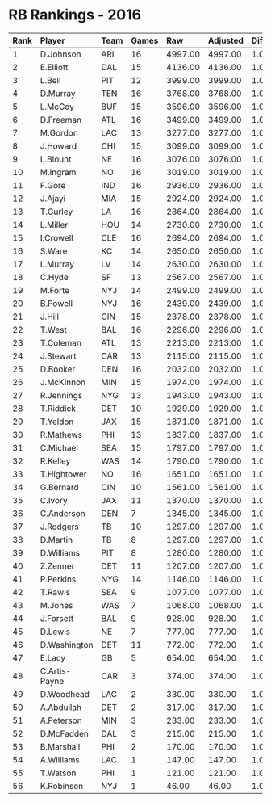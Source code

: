 # RB Rankings - 2016

| Rank | Player        | Team | Games | Raw     | Adjusted | Difficulty | Avg/Game | Typical | Consistency | Trend    |
| :----| :-------------| :----| :-----| :-------| :--------| :----------| :--------| :-------| :-----------| :--------|
| 1    | D.Johnson     | ARI  | 16    | 4997.00 | 4997.00  | 1.000      | 312.31   | 326.50  | 8/1/7       | +65.9%   |
| 2    | E.Elliott     | DAL  | 15    | 4136.00 | 4136.00  | 1.000      | 275.73   | 270.50  | 5/4/6       | +40.0%   |
| 3    | L.Bell        | PIT  | 12    | 3999.00 | 3999.00  | 1.000      | 333.25   | 338.50  | 6/3/3       | +53.9%   |
| 4    | D.Murray      | TEN  | 16    | 3768.00 | 3768.00  | 1.000      | 235.50   | 246.50  | 6/4/6       | +50.4%   |
| 5    | L.McCoy       | BUF  | 15    | 3596.00 | 3596.00  | 1.000      | 239.73   | 250.50  | 7/1/7       | +106.6%  |
| 6    | D.Freeman     | ATL  | 16    | 3499.00 | 3499.00  | 1.000      | 218.69   | 223.50  | 8/1/7       | +102.7%  |
| 7    | M.Gordon      | LAC  | 13    | 3277.00 | 3277.00  | 1.000      | 252.08   | 242.50  | 6/0/7       | INACTIVE |
| 8    | J.Howard      | CHI  | 15    | 3099.00 | 3099.00  | 1.000      | 206.60   | 210.50  | 8/2/5       | +98.8%   |
| 9    | L.Blount      | NE   | 16    | 3076.00 | 3076.00  | 1.000      | 192.25   | 201.50  | 9/3/4       | +65.6%   |
| 10   | M.Ingram      | NO   | 16    | 3019.00 | 3019.00  | 1.000      | 188.69   | 203.50  | 9/0/7       | +156.4%  |
| 11   | F.Gore        | IND  | 16    | 2936.00 | 2936.00  | 1.000      | 183.50   | 191.50  | 8/2/6       | +53.8%   |
| 12   | J.Ajayi       | MIA  | 15    | 2924.00 | 2924.00  | 1.000      | 194.93   | 198.00  | 10/1/4      | +124.9%  |
| 13   | T.Gurley      | LA   | 16    | 2864.00 | 2864.00  | 1.000      | 179.00   | 181.50  | 8/1/7       | +62.3%   |
| 14   | L.Miller      | HOU  | 14    | 2730.00 | 2730.00  | 1.000      | 195.00   | 190.50  | 5/3/6       | +87.1%   |
| 15   | I.Crowell     | CLE  | 16    | 2694.00 | 2694.00  | 1.000      | 168.38   | 186.00  | 9/1/6       | +106.8%  |
| 16   | S.Ware        | KC   | 14    | 2650.00 | 2650.00  | 1.000      | 189.29   | 188.00  | 9/1/4       | +68.5%   |
| 17   | L.Murray      | LV   | 14    | 2630.00 | 2630.00  | 1.000      | 187.86   | 185.00  | 6/2/6       | +108.3%  |
| 18   | C.Hyde        | SF   | 13    | 2567.00 | 2567.00  | 1.000      | 197.46   | 206.00  | 7/1/5       | +101.5%  |
| 19   | M.Forte       | NYJ  | 14    | 2499.00 | 2499.00  | 1.000      | 178.50   | 196.00  | 8/2/4       | +200.5%  |
| 20   | B.Powell      | NYJ  | 16    | 2439.00 | 2439.00  | 1.000      | 152.44   | 156.00  | 9/1/6       | +246.7%  |
| 21   | J.Hill        | CIN  | 15    | 2378.00 | 2378.00  | 1.000      | 158.53   | 151.00  | 8/0/7       | +129.7%  |
| 22   | T.West        | BAL  | 16    | 2296.00 | 2296.00  | 1.000      | 143.50   | 150.50  | 10/2/4      | +122.9%  |
| 23   | T.Coleman     | ATL  | 13    | 2213.00 | 2213.00  | 1.000      | 170.23   | 156.50  | 5/1/7       | +116.3%  |
| 24   | J.Stewart     | CAR  | 13    | 2115.00 | 2115.00  | 1.000      | 162.69   | 163.00  | 6/1/6       | +157.0%  |
| 25   | D.Booker      | DEN  | 16    | 2032.00 | 2032.00  | 1.000      | 127.00   | 131.50  | 8/1/7       | +212.2%  |
| 26   | J.McKinnon    | MIN  | 15    | 1974.00 | 1974.00  | 1.000      | 131.60   | 133.00  | 8/1/6       | +187.2%  |
| 27   | R.Jennings    | NYG  | 13    | 1943.00 | 1943.00  | 1.000      | 149.46   | 139.00  | 7/0/6       | +69.3%   |
| 28   | T.Riddick     | DET  | 10    | 1929.00 | 1929.00  | 1.000      | 192.90   | 210.50  | 7/0/3       | INACTIVE |
| 29   | T.Yeldon      | JAX  | 15    | 1871.00 | 1871.00  | 1.000      | 124.73   | 127.00  | 8/0/7       | +193.2%  |
| 30   | R.Mathews     | PHI  | 13    | 1837.00 | 1837.00  | 1.000      | 141.31   | 140.00  | 7/1/5       | +186.5%  |
| 31   | C.Michael     | SEA  | 15    | 1797.00 | 1797.00  | 1.000      | 119.80   | 99.00   | 7/0/8       | +329.7%  |
| 32   | R.Kelley      | WAS  | 14    | 1790.00 | 1790.00  | 1.000      | 127.86   | 122.50  | 8/0/6       | +257.8%  |
| 33   | T.Hightower   | NO   | 16    | 1651.00 | 1651.00  | 1.000      | 103.19   | 121.00  | 11/0/5      | +413.8%  |
| 34   | G.Bernard     | CIN  | 10    | 1561.00 | 1561.00  | 1.000      | 156.10   | 148.50  | 4/1/5       | INACTIVE |
| 35   | C.Ivory       | JAX  | 11    | 1370.00 | 1370.00  | 1.000      | 124.55   | 122.50  | 6/0/5       | +161.6%  |
| 36   | C.Anderson    | DEN  | 7     | 1345.00 | 1345.00  | 1.000      | 192.14   | 186.50  | 4/0/3       | INACTIVE |
| 37   | J.Rodgers     | TB   | 10    | 1297.00 | 1297.00  | 1.000      | 129.70   | 122.50  | 5/0/5       | +349.6%  |
| 38   | D.Martin      | TB   | 8     | 1297.00 | 1297.00  | 1.000      | 162.12   | 185.50  | 3/2/3       | +74.8%   |
| 39   | D.Williams    | PIT  | 8     | 1280.00 | 1280.00  | 1.000      | 160.00   | 172.00  | 5/0/3       | +953.2%  |
| 40   | Z.Zenner      | DET  | 11    | 1207.00 | 1207.00  | 1.000      | 109.73   | 97.50   | 6/0/5       | +261.7%  |
| 41   | P.Perkins     | NYG  | 14    | 1146.00 | 1146.00  | 1.000      | 81.86    | 82.50   | 7/0/7       | +147.3%  |
| 42   | T.Rawls       | SEA  | 9     | 1077.00 | 1077.00  | 1.000      | 119.67   | 102.00  | 4/0/5       | +148.9%  |
| 43   | M.Jones       | WAS  | 7     | 1068.00 | 1068.00  | 1.000      | 152.57   | 149.00  | 3/1/3       | INACTIVE |
| 44   | J.Forsett     | BAL  | 9     | 928.00  | 928.00   | 1.000      | 103.11   | 106.50  | 4/1/4       | +83.3%   |
| 45   | D.Lewis       | NE   | 7     | 777.00  | 777.00   | 1.000      | 111.00   | 114.50  | 4/1/2       | +65.8%   |
| 46   | D.Washington  | DET  | 11    | 772.00  | 772.00   | 1.000      | 70.18    | 63.00   | 5/1/5       | +103.9%  |
| 47   | E.Lacy        | GB   | 5     | 654.00  | 654.00   | 1.000      | 130.80   | 131.00  | 1/3/1       | INACTIVE |
| 48   | C.Artis-Payne | CAR  | 3     | 374.00  | 374.00   | 1.000      | 124.67   | 124.67  | 2/0/1       | INACTIVE |
| 49   | D.Woodhead    | LAC  | 2     | 330.00  | 330.00   | 1.000      | 165.00   | 165.00  | 1/0/1       | INACTIVE |
| 50   | A.Abdullah    | DET  | 2     | 317.00  | 317.00   | 1.000      | 158.50   | 158.50  | 1/0/1       | INACTIVE |
| 51   | A.Peterson    | MIN  | 3     | 233.00  | 233.00   | 1.000      | 77.67    | 77.67   | 1/0/2       | N/A      |
| 52   | D.McFadden    | DAL  | 3     | 215.00  | 215.00   | 1.000      | 71.67    | 71.67   | 1/0/2       | N/A      |
| 53   | B.Marshall    | PHI  | 2     | 170.00  | 170.00   | 1.000      | 85.00    | 85.00   | 1/0/1       | N/A      |
| 54   | A.Williams    | LAC  | 1     | 147.00  | 147.00   | 1.000      | 147.00   | 147.00  | 0/1/0       | N/A      |
| 55   | T.Watson      | PHI  | 1     | 121.00  | 121.00   | 1.000      | 121.00   | 121.00  | 0/1/0       | N/A      |
| 56   | K.Robinson    | NYJ  | 1     | 46.00   | 46.00    | 1.000      | 46.00    | 46.00   | 0/1/0       | N/A      |

